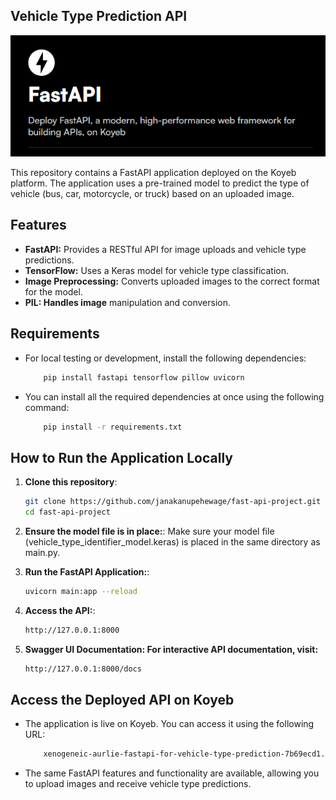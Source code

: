 ## Vehicle Type Prediction API
![FastAPI](README_images/logo.PNG)

This repository contains a FastAPI application deployed on the Koyeb platform. The application uses a pre-trained model to predict the type of vehicle (bus, car, motorcycle, or truck) based on an uploaded image.

## Features

- **FastAPI:** Provides a RESTful API for image uploads and vehicle type predictions.
- **TensorFlow:** Uses a Keras model for vehicle type classification.
- **Image Preprocessing:** Converts uploaded images to the correct format for the model.
- **PIL: Handles image** manipulation and conversion.

## Requirements

- For local testing or development, install the following dependencies:

    ```bash
        pip install fastapi tensorflow pillow uvicorn
    ```

- You can install all the required dependencies at once using the following command:
    ```bash
        pip install -r requirements.txt
    ```

## How to Run the Application Locally

1. **Clone this repository**:
    ```bash
    git clone https://github.com/janakanupehewage/fast-api-project.git
    cd fast-api-project
    ```

2. **Ensure the model file is in place:**:
    Make sure your model file (vehicle_type_identifier_model.keras) is placed in the same directory as main.py.

3. **Run the FastAPI Application:**:
    ```bash
    uvicorn main:app --reload
    ```

4. **Access the API:**:
    ```bash
    http://127.0.0.1:8000
    ```

5. **Swagger UI Documentation: For interactive API documentation, visit:**

    ```bash
    http://127.0.0.1:8000/docs
    ```

## Access the Deployed API on Koyeb

- The application is live on Koyeb. You can access it using the following URL:

    ```bash
        xenogeneic-aurlie-fastapi-for-vehicle-type-prediction-7b69ecd1.koyeb.app/
    ```
- The same FastAPI features and functionality are available, allowing you to upload images and receive vehicle type predictions.
